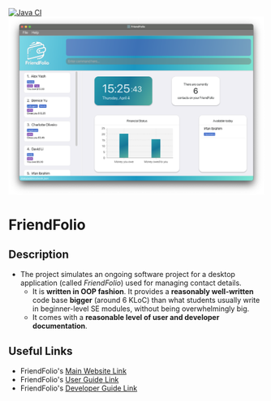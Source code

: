 [![Java CI](https://github.com/AY2324S2-CS2103T-T16-2/tp/actions/workflows/gradle.yml/badge.svg)](https://github.com/AY2324S2-CS2103T-T16-2/tp/actions/workflows/gradle.yml)
![Ui](docs/images/Ui.png)

# FriendFolio

## Description

* The project simulates an ongoing software project for a desktop application (called _FriendFolio_) used for managing
  contact details.
    * It is **written in OOP fashion**. It provides a **reasonably well-written** code base **bigger** (around 6 KLoC)
      than what students usually write in beginner-level SE modules, without being overwhelmingly big.
    * It comes with a **reasonable level of user and developer documentation**.

## Useful Links

* FriendFolio's [Main Website Link](https://ay2324s2-cs2103t-t16-2.github.io/tp/)
* FriendFolio's [User Guide Link](https://ay2324s2-cs2103t-t16-2.github.io/tp/UserGuide.html)
* FriendFolio's [Developer Guide Link](https://ay2324s2-cs2103t-t16-2.github.io/tp/DeveloperGuide.html)
